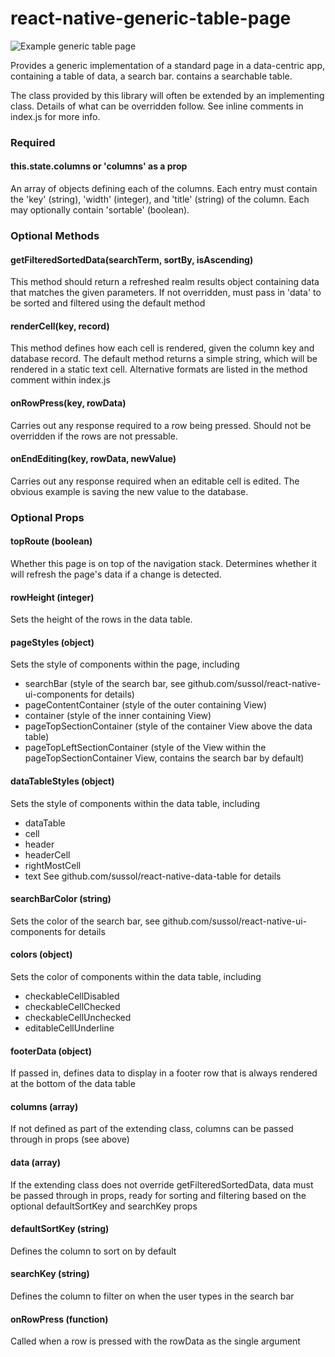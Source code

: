 # react-native-generic-table-page

![Example generic table page](https://cloud.githubusercontent.com/assets/1274422/22757270/0a2fe956-eeaf-11e6-9838-6e5c0c6961e3.png)

Provides a generic implementation of a standard page in a data-centric app, containing a table of data, a search bar.
contains a searchable table.

The class provided by this library will often be extended by an implementing class. Details of what can be overridden follow. See inline comments in index.js for more info.

### Required

#### this.state.columns or 'columns' as a prop
An array of objects defining each of the columns. Each entry must contain the 'key' (string), 'width' (integer), and 'title' (string) of the column. Each may optionally contain 'sortable' (boolean).

### Optional Methods

#### getFilteredSortedData(searchTerm, sortBy, isAscending)
This method should return a refreshed realm results object containing data that matches the given parameters. If not overridden, must pass in 'data' to be sorted and filtered using the default method

#### renderCell(key, record)
This method defines how each cell is rendered, given the column key and database record. The default method returns a simple string, which will be rendered in a static text cell. Alternative formats are listed in the method comment within index.js

#### onRowPress(key, rowData)
Carries out any response required to a row being pressed. Should not be overridden if the rows are not pressable.

#### onEndEditing(key, rowData, newValue)
Carries out any response required when an editable cell is edited. The obvious example is saving the new value to the database.

### Optional Props

#### topRoute (boolean)
Whether this page is on top of the navigation stack. Determines whether it will refresh the page's data if a change is detected.

#### rowHeight (integer)
Sets the height of the rows in the data table.

#### pageStyles (object)
Sets the style of components within the page, including
* searchBar (style of the search bar, see github.com/sussol/react-native-ui-components for details)
* pageContentContainer (style of the outer containing View)
* container (style of the inner containing View)
* pageTopSectionContainer (style of the container View above the data table)
* pageTopLeftSectionContainer (style of the View within the pageTopSectionContainer View, contains the search bar by default)

#### dataTableStyles (object)
Sets the style of components within the data table, including
* dataTable
* cell
* header
* headerCell
* rightMostCell
* text
See github.com/sussol/react-native-data-table for details

#### searchBarColor (string)
Sets the color of the search bar, see github.com/sussol/react-native-ui-components for details

#### colors (object)
Sets the color of components within the data table, including
* checkableCellDisabled
* checkableCellChecked
* checkableCellUnchecked
* editableCellUnderline

#### footerData (object)
If passed in, defines data to display in a footer row that is always rendered at the bottom of the
data table

#### columns (array)
If not defined as part of the extending class, columns can be passed through in props (see above)

#### data (array)
If the extending class does not override getFilteredSortedData, data must be passed through in props,
ready for sorting and filtering based on the optional defaultSortKey and searchKey props

#### defaultSortKey (string)
Defines the column to sort on by default

#### searchKey (string)
Defines the column to filter on when the user types in the search bar

#### onRowPress (function)
Called when a row is pressed with the rowData as the single argument
